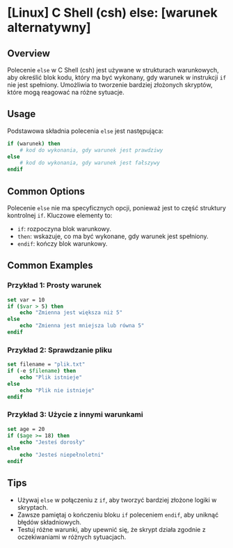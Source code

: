 # [Linux] C Shell (csh) else: [warunek alternatywny]

## Overview
Polecenie `else` w C Shell (csh) jest używane w strukturach warunkowych, aby określić blok kodu, który ma być wykonany, gdy warunek w instrukcji `if` nie jest spełniony. Umożliwia to tworzenie bardziej złożonych skryptów, które mogą reagować na różne sytuacje.

## Usage
Podstawowa składnia polecenia `else` jest następująca:

```csh
if (warunek) then
    # kod do wykonania, gdy warunek jest prawdziwy
else
    # kod do wykonania, gdy warunek jest fałszywy
endif
```

## Common Options
Polecenie `else` nie ma specyficznych opcji, ponieważ jest to część struktury kontrolnej `if`. Kluczowe elementy to:
- `if`: rozpoczyna blok warunkowy.
- `then`: wskazuje, co ma być wykonane, gdy warunek jest spełniony.
- `endif`: kończy blok warunkowy.

## Common Examples

### Przykład 1: Prosty warunek
```csh
set var = 10
if ($var > 5) then
    echo "Zmienna jest większa niż 5"
else
    echo "Zmienna jest mniejsza lub równa 5"
endif
```

### Przykład 2: Sprawdzanie pliku
```csh
set filename = "plik.txt"
if (-e $filename) then
    echo "Plik istnieje"
else
    echo "Plik nie istnieje"
endif
```

### Przykład 3: Użycie z innymi warunkami
```csh
set age = 20
if ($age >= 18) then
    echo "Jesteś dorosły"
else
    echo "Jesteś niepełnoletni"
endif
```

## Tips
- Używaj `else` w połączeniu z `if`, aby tworzyć bardziej złożone logiki w skryptach.
- Zawsze pamiętaj o kończeniu bloku `if` poleceniem `endif`, aby uniknąć błędów składniowych.
- Testuj różne warunki, aby upewnić się, że skrypt działa zgodnie z oczekiwaniami w różnych sytuacjach.